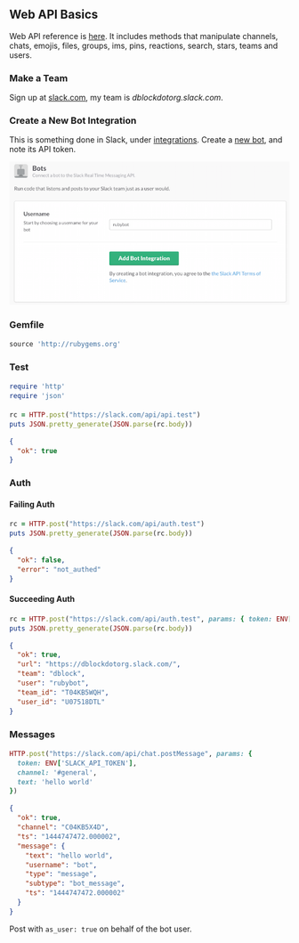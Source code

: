 ## Web API Basics

Web API reference is [here](https://api.slack.com/web). It includes methods that manipulate channels, chats, emojis, files, groups, ims, pins, reactions, search, stars, teams and users.

### Make a Team

Sign up at [slack.com](https://slack.com), my team is _dblockdotorg.slack.com_.

### Create a New Bot Integration

This is something done in Slack, under [integrations](https://artsy.slack.com/services). Create a [new bot](https://artsy.slack.com/services/new/bot), and note its API token.

![](screenshots/register-bot.png)

### Gemfile

```ruby
source 'http://rubygems.org'
```

### Test

```ruby
require 'http'
require 'json'

rc = HTTP.post("https://slack.com/api/api.test")
puts JSON.pretty_generate(JSON.parse(rc.body))
```

```json
{
  "ok": true
}
```

### Auth

#### Failing Auth

```ruby
rc = HTTP.post("https://slack.com/api/auth.test")
puts JSON.pretty_generate(JSON.parse(rc.body))
```

```json
{
  "ok": false,
  "error": "not_authed"
}
```

#### Succeeding Auth

```ruby
rc = HTTP.post("https://slack.com/api/auth.test", params: { token: ENV['SLACK_API_TOKEN'] })
puts JSON.pretty_generate(JSON.parse(rc.body))
```

```json
{
  "ok": true,
  "url": "https://dblockdotorg.slack.com/",
  "team": "dblock",
  "user": "rubybot",
  "team_id": "T04KB5WQH",
  "user_id": "U07518DTL"
}
```

### Messages

```ruby
HTTP.post("https://slack.com/api/chat.postMessage", params: {
  token: ENV['SLACK_API_TOKEN'],
  channel: '#general',
  text: 'hello world'
})
```

```json
{
  "ok": true,
  "channel": "C04KB5X4D",
  "ts": "1444747472.000002",
  "message": {
    "text": "hello world",
    "username": "bot",
    "type": "message",
    "subtype": "bot_message",
    "ts": "1444747472.000002"
  }
}
```

Post with `as_user: true` on behalf of the bot user.
